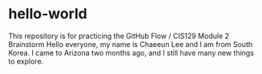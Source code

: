 # hello-world
This repository is for practicing the GitHub Flow / CIS129 Module 2 Brainstorm
Hello everyone, my name is Chaeeun Lee and I am from South Korea. I came to Arizona two months ago, and I still have many new things to explore.

